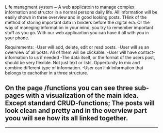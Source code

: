 Life managment system ~
A web applicatoin to manage complex information and structor in a normal persons daily life. All information will be easily shown in 
three overview and in good looking posts. THink of the method of storing important data in binders before the digital era. Or the way of maneging information in your mind, you try to remember important stuff as you go. With our web applicartion you can have it all with you in your phone.  


Requirements:
  -User will add, delete, edit or read posts. 
  -User will se an owerview of all posts. All of them will be clickable. 
  -User will have contact-information to us if needed
  -The data itself, or the format of the users post, should be very flexible. Not just text or lists. Oppertunity to 
    mix and combine different type of information.
  -User can link information that belongs to eachother in a three structure. 


On the page /functions you can see three sub-pages with a visualization of the main idea. Except standard CRUD-functions; The posts will look clean and pretty and in the overview part yoou will see how its all linked together. 
----------------------

-----------------------------
